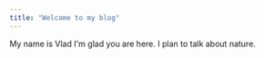 ```yaml
---
title: "Welcome to my blog"
---
```

My name is Vlad
I'm glad you are here. I plan to talk about nature.
